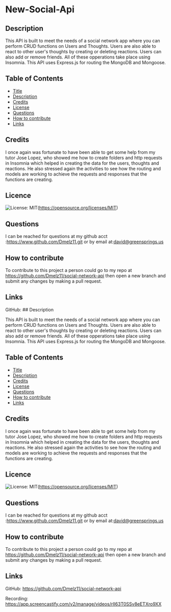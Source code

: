 # New-Social-Api

## Description

This API is built to meet the needs of a social network app where you can perform CRUD functions on Users and Thoughts. Users are also able to react to other user's thoughts by creating or deleting reactions. Users can also add or remove friends. All of these opperations take place using Insomnia. This API uses Express.js for routing the MongoDB and Mongoose.

## Table of Contents

- [Title](#title)
- [Description](#description)
- [Credits](#credits)
- [License](#lisence)
- [Questions](#questions)
- [How to contribute](#how-to-contribute)
- [Links](#links)

## Credits

I once again was fortunate to have been able to get some help from my tutor Jose Lopez, who showed me how to create folders and http requests in Insomnia which helped in creating the data for the users, thoughts and reactions. He also stressed again the activities to see how the routing and models are working to achieve the requests and responses that the functions are creating.

## Licence

![License: MIT](https://img.shields.io/badge/License-MIT-yellow.svg)(https://opensource.org/licenses/MIT)

## Questions

I can be reached for questions at my github acct :https://www.github.com/Dmelz11.git 
or by email at:david@greensprings.us

## How to contribute

To contribute to this project a person could go to my repo at https://github.com/Dmelz11/social-network-api then open a new branch and submit any changes by making a pull request.

## Links

GitHub: ## Description

This API is built to meet the needs of a social network app where you can perform CRUD functions on Users and Thoughts. Users are also able to react to other user's thoughts by creating or deleting reactions. Users can also add or remove friends. All of these opperations take place using Insomnia. This API uses Express.js for routing the MongoDB and Mongoose.

## Table of Contents

- [Title](#title)
- [Description](#description)
- [Credits](#credits)
- [License](#lisence)
- [Questions](#questions)
- [How to contribute](#how-to-contribute)
- [Links](#links)

## Credits

I once again was fortunate to have been able to get some help from my tutor Jose Lopez, who showed me how to create folders and http requests in Insomnia which helped in creating the data for the users, thoughts and reactions. He also stressed again the activities to see how the routing and models are working to achieve the requests and responses that the functions are creating.

## Licence

![License: MIT](https://img.shields.io/badge/License-MIT-yellow.svg)(https://opensource.org/licenses/MIT)

## Questions

I can be reached for questions at my github acct :https://www.github.com/Dmelz11.git 
or by email at:david@greensprings.us

## How to contribute

To contribute to this project a person could go to my repo at https://github.com/Dmelz11/social-network-api then open a new branch and submit any changes by making a pull request.

## Links

GitHub: https://github.com/Dmelz11/social-network-api



Recording: https://app.screencastify.com/v2/manage/videos/rlI63T0SSv8eETXro9XX
